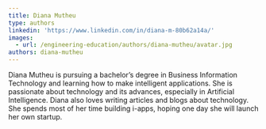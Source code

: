 ```yaml
---
title: Diana Mutheu
type: authors
linkedin: 'https://www.linkedin.com/in/diana-m-80b62a14a/'
images:
  - url: /engineering-education/authors/diana-mutheu/avatar.jpg
authors: diana-mutheu
---
```

Diana Mutheu is pursuing a bachelor’s degree in Business Information Technology and learning how to make intelligent applications. She is passionate about technology and its advances, especially in Artificial Intelligence. Diana also loves writing articles and blogs about technology. She spends most of her time building i-apps, hoping one day she will launch her own startup.
